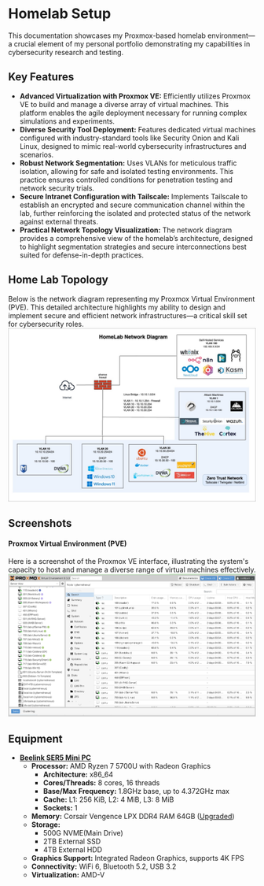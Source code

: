 # Homelab Setup

This documentation showcases my Proxmox-based homelab environment—a crucial element of my personal portfolio demonstrating my capabilities in cybersecurity research and testing.

## Key Features
- **Advanced Virtualization with Proxmox VE:** Efficiently utilizes Proxmox VE to build and manage a diverse array of virtual machines. This platform enables the agile deployment necessary for running complex simulations and experiments.
- **Diverse Security Tool Deployment:** Features dedicated virtual machines configured with industry-standard tools like Security Onion and Kali Linux, designed to mimic real-world cybersecurity infrastructures and scenarios.
- **Robust Network Segmentation:** Uses VLANs for meticulous traffic isolation, allowing for safe and isolated testing environments. This practice ensures controlled conditions for penetration testing and network security trials.
- **Secure Intranet Configuration with Tailscale:** Implements Tailscale to establish an encrypted and secure communication channel within the lab, further reinforcing the isolated and protected status of the network against external threats.
- **Practical Network Topology Visualization:** The network diagram provides a comprehensive view of the homelab’s architecture, designed to highlight segmentation strategies and secure interconnections best suited for defense-in-depth practices.

## Home Lab Topology
Below is the network diagram representing my Proxmox Virtual Environment (PVE). This detailed architecture highlights my ability to design and implement secure and efficient network infrastructures—a critical skill set for cybersecurity roles.
![Home Lab Network Diagram](https://raw.githubusercontent.com/Pharns/Pharns/main/homelab-setup/screenshots/CNN%20Network%20Diagram-Github.jpg)

## Screenshots
#### Proxmox Virtual Environment (PVE)
Here is a screenshot of the Proxmox VE interface, illustrating the system's capacity to host and manage a diverse range of virtual machines effectively.
![Proxmox Environment](https://raw.githubusercontent.com/Pharns/Pharns/main/homelab-setup/screenshots/Proxmox-Environment.png)

## Equipment
- [**Beelink SER5 Mini PC**](https://amzn.to/42DGjVC)
  - **Processor:** AMD Ryzen 7 5700U with Radeon Graphics
    - **Architecture:** x86_64
    - **Cores/Threads:** 8 cores, 16 threads
    - **Base/Max Frequency:** 1.8GHz base, up to 4.372GHz max
    - **Cache:** L1: 256 KiB, L2: 4 MiB, L3: 8 MiB
    - **Sockets:** 1
  - **Memory:** Corsair Vengence LPX DDR4 RAM 64GB ([Upgraded](https://amzn.to/3Q0ZPEc))
  - **Storage:**
    - 500G NVME(Main Drive)
    - 2TB External SSD
    - 4TB External HDD
  - **Graphics Support:** Integrated Radeon Graphics, supports 4K FPS
  - **Connectivity:** WiFi 6, Bluetooth 5.2, USB 3.2
  - **Virtualization:** AMD-V
